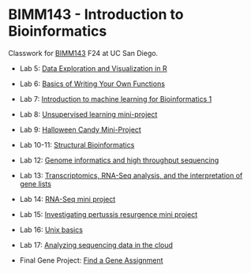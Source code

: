 # BIMM143 - Introduction to Bioinformatics
Classwork for [BIMM143](https://bioboot.github.io/bimm143_F24/) F24 at UC San Diego.


- Lab 5: [Data Exploration and Visualization in R](https://github.com/Pam216-creator/bimm143/blob/main/class05/class05.md)
  
- Lab 6: [Basics of Writing Your Own Functions](https://github.com/Pam216-creator/bimm143/blob/main/class06/class06.md)
  
- Lab 7: [Introduction to machine learning for Bioinformatics 1](https://github.com/Pam216-creator/bimm143/blob/main/class07%20/Class%207%20Lab.md)

- Lab 8: [Unsupervised learning mini-project](https://github.com/Pam216-creator/bimm143/blob/main/class08/class08_mini_project.md)
  
- Lab 9: [Halloween Candy Mini-Project](https://production-gradescope-uploads.s3-us-west-2.amazonaws.com/uploads/pdf_attachment/file/176274616/Class-10-Halloweem-Mini-Project.pdf?X-Amz-Algorithm=AWS4-HMAC-SHA256&X-Amz-Credential=ASIAV45MPIOW4FL6DQUV%2F20241203%2Fus-west-2%2Fs3%2Faws4_request&X-Amz-Date=20241203T202515Z&X-Amz-Expires=10800&X-Amz-Security-Token=IQoJb3JpZ2luX2VjEDMaCXVzLXdlc3QtMiJIMEYCIQD6Fky8onbJhL8riZ8gzM4TCOCnPIN5Y%2B1QPX7N4tsKVAIhAObtyxJ4GUZiw751okxqkpXTLmqIMdQEldVgGgROIaNTKsQFCNz%2F%2F%2F%2F%2F%2F%2F%2F%2F%2FwEQABoMNDA1Njk5MjQ5MDY5Igyp%2FtQDsRzrRk6KIMwqmAUfAAX1thiSVShUFnTMSjreWlsD8NO2O9HNRsqwun0UJCEvQMLPJcTtH%2Fucu83arvNLdfveK%2BvwEvsGMLIQM2K%2BhEtT1hctJ3hHS%2BUnCs7BplVyWhLec5wqCJJrmF4QRNjItk8FqBJ5AiGjC3hmGe87G94JCMEnhO8AxE76uQKXst%2Fn3GtwagLInndz1yn350Bq4vHNEabmxQLCgyBxQdIvPjX7Rlg0y5fTudcFE65d60NKPgH7%2BpkX%2Fv3T9qrt22x0cAgs0Gp%2BwrGZ%2FrslomUK8pmmK7nXp2KoUX%2FMECzSSG%2FjgByOC8mqex4qnOHAV1A%2B06mV1PP9hSFAD%2Fg13LbbJr2VDFcog9fetaLyG9YdIMGo0D7W4rB55YQHSMHgH17O9HzwJEhesM%2BgnhwtaJYT6vgLPOdyTQ0F%2F2sdo0Bal%2BjVbZTDjx4ie1tp%2F5uw3tvdiz28qDW7HLEit1ab4NhuQ7AE2OFfGjawo5Ez%2BH9SnnRE9PmmYZdyhCm9mmYDMQzrKCUE5y3Rgcqa8FuWODlLcz0O33XCoM0OwYb7hOPEahbZ48n15YabedkA6lX6KGCkFu0EVntlqXwpmGIvmLjaJ0WYeEF6FKzYgI2QdmifmjcC6H0KXmV2aHRHA6kTj%2F1fck0VgOWBkvVLwz%2B9Gxs8fDlEPYuzDGZDBCgpqdZSSsj8Ibax%2Fw4kYfQHnaNR0EqEDH2qgEOUmRRT9bKn0WL88VszlejWgEv18AW32LINBlUuTT65lQgc0bzc3FpNTuoAmV4oNuFNzfJX4KoNGMCwXmDwMk2qN%2Bimw8WnTpmajHmIpTIrj9usYV6wwd2h9CCQlJf%2FSjo4ZwKUAHDt95QvkUfg9yailqyRtaRnIcGMYwxC7jInbzhuMImgvboGOrABs1r878TASU88%2FCAStZ3xG%2FRiZzeg80ST%2FwYex9w1SL53Au91%2BsCCIeExwHG3kjSXg8T3DhVgYKpKKkPIhliG6se3gTgQWb7rC%2BDtwKOeagXX3Q%2Bc0vaJLfw0G4K43SNuZdLiU0P8YNpA4hDorMd%2BG0CwtBlwJUbuGEH9O8M188RvuzS5ymHUvA%2BJiH1EyQTAONljiYutp6PEfKg90mP7H0rVU9stp6yqpcC06YPLCYY%3D&X-Amz-SignedHeaders=host&X-Amz-Signature=5f27c100547bb2bb67fdbd2f872c2e35fe313a3c8d106a53850de16fa3f3f566)
  
- Lab 10-11: [Structural Bioinformatics](https://production-gradescope-uploads.s3-us-west-2.amazonaws.com/uploads/pdf_attachment/file/177283879/Lab-9-Structural-Bioinformatics.pdf?X-Amz-Algorithm=AWS4-HMAC-SHA256&X-Amz-Credential=ASIAV45MPIOWRTRJ4LOG%2F20241203%2Fus-west-2%2Fs3%2Faws4_request&X-Amz-Date=20241203T202351Z&X-Amz-Expires=10800&X-Amz-Security-Token=IQoJb3JpZ2luX2VjEDQaCXVzLXdlc3QtMiJGMEQCIH8qCulrJ0d%2B%2FYl8YnS9B3%2Bg6Ivj7SlRHNcgZo7dKLVJAiBHArkg6dWHJNQiZMZc%2BwYjYUh3S%2BLoKW%2Bvr%2BemubhtKirEBQjd%2F%2F%2F%2F%2F%2F%2F%2F%2F%2F8BEAAaDDQwNTY5OTI0OTA2OSIMbuaWyUB6lx2LhLZqKpgF9yqS%2B%2F6tjtSEnnJo9g54nQWA%2BiUbuD9ntahT6fUhyXwDg%2FCV%2BHhnqFKTlLy%2FZBjbK%2FUKeS2%2FZDzDPtszx%2FuttKj6r1Ij%2FIhmDUoCw%2F3aD%2BvTBhJms6R5Z0FkJe%2BAaXOd9bpO0OMLwfPbofzYK1dDGyoHU6l6VqR0%2FYggGRp7%2BYyPqLBFSVrjkEM9%2F%2Fcw1hjOGXo3OD94pF0fdyVCgPRHiqnbdWKfJ0oloOq4HiOyPatHWL9x2K0af5H76mPh62PzmgCZJgWC%2BP79iZVXcp2vFerQA0DBN6hJE0uvJzi0NuGjm2ce0txJyUasJQIpidgSJoVsNSvvheez0Qqi%2FPAwrVNIIbiVjrvpXTNd6EVM8sv80h6DmFmWBS8Re%2BxJ7JgtREBt9BNfQAbF7eva2qwPpMkXY5f124%2Fi5A13lonDUbV%2FNymL7N6VS52Z4exIAahy3NrlJi9jEcIDnQnbGoFLsyVNBg8BNx3fGmTUQ4d1Dq4KP%2BuYXfVeabzhLL6JJA5ANGvg4nHxxu8LCtmkPnnd4WtX3Btl3gHrSPVMOXsa7c4duMbx1oiNTQ%2FaS%2BLC%2FKZaCBHuEpHksegTVsNUZuqpVW95ZKf2L1eVyXG4PfAgycMdj6sIbOiRK%2FRyJybz0KlHRqzofYQ4TfOWJXuiXrGJghr%2FkQ3DSvHWLMrXuY%2FaX9CHgn2nc7poixWpnCr6pLlfY30nYTWMLuvVF6ArxJVKCe%2Fw50FzJEbq97DVygQ0zyppYDbhHVrOHTGMrNOlSd00r7F1bPakAIgSHfkWKsDxsb3b1MwM8ql8%2FNzrSwNvVGZgx1uBjd7rnZgbjA0Hvuwj4KrFCBUojAiu4d%2FcG3uY4wgTAyb6RdI%2BcZCGpq3eFydpZHTdcFMslzC6wL26BjqyARRcgGRWNBHZIgs%2FwB6X7J9KHUqDgjmpJVlQ5E3ZTT4oTBOMzmZBseUAmKNIsriQbLNCt7XhnREAP4eWgkfr5EpcJdAOVbuhAbmc4NDHc%2FYJGdPEW1tRVvx%2FOxoes6XDG1kLCCR%2BRiR3iFRvgDIJUDCD%2Bh4V2qZRi%2BA%2BtpuDS1TOOCHpxWw56jqV3nSxgNRoZ1DMbK1glxjhY1TsAgL2SarmDo%2F76HvwgoFVhvkuHW2wGMI%3D&X-Amz-SignedHeaders=host&X-Amz-Signature=4efb2c5e8573371ed13c645abfc7fef660843c24f7ce36bd29888a92086ea881)
  
- Lab 12: [Genome informatics and high throughput sequencing](https://production-gradescope-uploads.s3-us-west-2.amazonaws.com/uploads/pdf_attachment/file/178185402/Class12.pdf?X-Amz-Algorithm=AWS4-HMAC-SHA256&X-Amz-Credential=ASIAV45MPIOW4FP2LFNE%2F20241203%2Fus-west-2%2Fs3%2Faws4_request&X-Amz-Date=20241203T202900Z&X-Amz-Expires=10800&X-Amz-Security-Token=IQoJb3JpZ2luX2VjEDIaCXVzLXdlc3QtMiJIMEYCIQDYiOIWgm95EBK9deGbAvHpzwkqWA5tU5A2TqVS9d%2BPjgIhAM8aaL5I%2B1MSXGaJUMqoPGHTi03IroGnOQigx4yunPEoKsMFCNv%2F%2F%2F%2F%2F%2F%2F%2F%2F%2FwEQABoMNDA1Njk5MjQ5MDY5IgxnYM%2BHUsuT90sVa1QqlwXzKOuhZRUwg00shPxO%2BKDIIfMqX9y3rTL6Liu0OwkQFuRg3%2FCq6Le1cBe1JGGprFagIkPKY2Sz9hCo19OGIVOYfPSqEi0aCCPFChc5yjaqaQOlBopKcEMvUpRTMnrrvWV0gS0UOMB0SJksPXjxQ8QGFP9x6175Dg50fHZa4R074MrengaXoNUZTnmUPxGplTCwqbQSi1Bk7zqgOQUzUWHq7Azrsdib%2FHFdTP06U3vnvmaxRYetbvx4gKihIg0vht9%2BbznpmJGeyzIR%2FlTIqs9BRmoJKTYc2JpGN%2BLmE3RH436hFNrRs7CEc28qteNjTQiWYpTFlc7WPe1Tv1r2Jkg2OqA5M1U2lc7sOiJGPiCxF%2BuPzjt7NkCt2CMzvzZtMFQjL9o9MB56OrYSp1KrrbvWuiF9GRgYMLHo6g6FoBl6KOzNoWoEHITXBNxEflF%2BcRi%2B%2BdU1m3cAa9qVyWKZwr1tI8QJAtgLuH46%2BkT1RlRm8h4OIlp7kvMgHBqC1mzwKjC%2FvKVLvlRnWc4cKFu7Z3yfIFLf9VPhnVMHfqTcd48w8FFJzxW7R0bYmtu1ijrvc5qdDnsah%2FWh2nBFCtAkarhfqgsH3UiJBKib5ZdlVZu5ydN%2FGZYccr1Pbjoob8xuDqnx6vYsWzOWfNGPx%2BGW29XA5FZL3uAHio8LyWX7GMamG7dCx14lu24FcF9%2FYg86C93Bx6y8%2Fcd4nV0X2JpKh5rnb93ksZ9uBH5d%2BERk2MvVaaY%2BeSALi2gQXL9VTSPrvwVhPnZXE%2FkjaFjI3OJZlsCiXhiynffF%2Fguw9gMt%2B35FfOSdzHWeB9mOkZ%2BQP5c6q0kQ0IfdTBanDclvJVmFjdedqFPmhRmm%2Fhw5n6aew90TJkz74tTA5UAwjJC9ugY6sAFT7Na49RExvFeVOhe%2BJKW38k%2FuU1krtiDDgJ7t6BXSdS8FhRZkr6YFMEC8MEuUyCJFb65b2SKYDPRUUmqnN0wib1WkkI8xID9Cd%2B479bQNqUtLmmNr6T0j%2FeDUK86hX2rHTxxAuBP5IBrufa8McB3zuIXX0layrkZI%2BzLmgcfjL5mllYJjMov9rwAqf210JDTF3NBD1O3QnyOibMYlUa8kzEabVgEjSzyCnE4h%2BXevpQ%3D%3D&X-Amz-SignedHeaders=host&X-Amz-Signature=42527caa1ad6571a8f569862380e6fdde94c5d5817a47b9ed298919fc5006ce2)
  
- Lab 13: [Transcriptomics, RNA-Seq analysis, and the interpretation of gene lists]()
  
- Lab 14: [RNA-Seq mini project](https://production-gradescope-uploads.s3-us-west-2.amazonaws.com/uploads/pdf_attachment/file/179512760/class14.pdf?X-Amz-Algorithm=AWS4-HMAC-SHA256&X-Amz-Credential=ASIAV45MPIOWYJW47H3R%2F20241203%2Fus-west-2%2Fs3%2Faws4_request&X-Amz-Date=20241203T183007Z&X-Amz-Expires=10800&X-Amz-Security-Token=IQoJb3JpZ2luX2VjEDIaCXVzLXdlc3QtMiJHMEUCIQCQzlp80Dn5UCMVDajFy0HUC6VTS0HuwcMOvYrgll%2FCHAIgJmWWHbCmlAbO68mu4LhHyXznfTz0Nb2M1t4Kz7kcaRcqwwUI2%2F%2F%2F%2F%2F%2F%2F%2F%2F%2F%2FARAAGgw0MDU2OTkyNDkwNjkiDLMFtAg5o3WxC%2B7qFiqXBbOKd4NlV5RiYOqFVtCnt3M6T3VKdYlLcZGgP2CHONFYNoLNgyHIdYqfX3u0FdU1XH%2FYYzyGah%2FiEXzGY3SbvTZDOBPjDjg1%2FfEoaIuV5Oa9f7v7uyprIQ7KJXdgxKzZ%2BgAeU1Co3xLM5x3%2BZcwM3TfVbCv4JDnFguAQArpfkhNy6L1%2F4uhsBH8E7HxguJEswWAF2iJsLD%2FUBPe65wuUneil%2Fisbdqv3L16zXaI4OdtIoTr9%2Bggv%2FJn3P7St2uhD0GvcD89i96B4Qczq9KynrkGzBUELpSbstcpkFP3fLTGM5n6o6lJdJ2iQvcBgM6xrN6K6F7JDjWNfXfOljMxCiORo9fGDFQjHYaCu8uH2Sd8zr0aD5j2ZgWTFVdt4JmdV311HxpMf4e2jdcI%2BbNBsTIbqrVsRy093QBCEcwS%2B%2Fc2M253Yv%2FM%2BY3ucdX4UHMRS3QatRLaTC%2B%2FHj9IPNI0EzOlhN1O8BVqKwXtEyZUDgLYHEXDW%2BUxXwYj93%2Fc72wCC3dEDjqlDuQrOK9fh7Os2GDIdkuR%2B9fDt9SsPj9JL9Z9uUWyL2yOePIGWTvRrdnAZZH0ZkWBgz6zS2wDuvyMmKm4t04Wk3CIoPvdnfWPLeLe%2FuILWZ7HS8CyCDs9CI%2FQYXVrdjVG433j4YLnQxl6ABZ6amQDHY09XiN8nSj2JAVyYY3FLPqUADz3lbN0UsmGuOr%2FpJrsAgu9j4GS48x%2FYnO1y2zjIvIHcR%2BF06P04amgq7c%2BlVIsunCoIRvThluDqhibkDdd7GBywHjtfzMK%2FvsMyEERmacwmowB1myZpTUgCpgKzBvf4IJFy%2BMDjWOjbjHQXARWgNunXb02K4up%2BFY1HZtzCAP%2FMPGpjmVbWfaZpK4NjamhBWDCEhb26BjqxAUV2BVLhxlHQDzFQxu5ciSaf2BVHJQivgg6b0TQaRhstpAG7dWSOXuCCL0x1mmvcut9O15olVmMxphUFSAhlYLv9xU7%2FplZur5UJq8WxI2K4xNq%2FYGKiwFXZS%2Fj2At%2FZOq%2BgwyjOY70n2p%2B049O7pdmh44CZ9u8Zv9zBDBrdz8cayjtA5ktbC3vZYUzAgnI0dQ3DQAdN7W8kqD8nKELqZJ4aF4F%2BvEFNdMolzEZpBZOLHQ%3D%3D&X-Amz-SignedHeaders=host&X-Amz-Signature=5add8896b341d4f4f4156ac96f6c699e2a98aceec12b53ad5be8d1419d8fabf9)
  
- Lab 15: [Investigating pertussis resurgence mini project](https://production-gradescope-uploads.s3-us-west-2.amazonaws.com/uploads/pdf_attachment/file/180686839/class15.pdf?X-Amz-Algorithm=AWS4-HMAC-SHA256&X-Amz-Credential=ASIAV45MPIOWZOKU4KDD%2F20241203%2Fus-west-2%2Fs3%2Faws4_request&X-Amz-Date=20241203T203059Z&X-Amz-Expires=10800&X-Amz-Security-Token=IQoJb3JpZ2luX2VjEDQaCXVzLXdlc3QtMiJGMEQCIFyG3a03ZHL%2BxZiDlfma2ioqvmxFMjngkRv51VQ1gUe2AiB%2FQ6ISGpZ4Gs5ru2FYQnNw%2BaxNmqNAQ27KTVrN7YQMHCrDBQjd%2F%2F%2F%2F%2F%2F%2F%2F%2F%2F8BEAAaDDQwNTY5OTI0OTA2OSIMjCNIG18KdZud7JrGKpcFgMr4mLCyEAQ%2F3hEK4ZTLRPTiUuqU36P0EONB%2BzbLOvaA3f9gkTTqH4yUa9Lvb4XsZUDsE7KzNxebb5XHF%2FovJwNHillYoMJSZGoFxt9bcydGhU5Cmzk9bozAfrGH5yW1V6iMX56JJB3kvOK6PhxRjESl3Je6Kd5Xy1h33FbSWmP0G7VUJqzMXHV0GqVjZ%2FjR3VAmreQ%2F7nFZ%2FlUvg044q7Qp1S07ESHqAGsHdgI5bhnTLSyEwbnSaAFw2jVgjhqo1Ox8auQ7ePMDRKIvhmK6LshR8%2BrBYrXpzInP%2FNIJ2uPkYuSuCf68MK7e1y80G4dR3j2ohAe559CUx0ntWxRNti6YDI29j6FFophcHB4AnnFY3YX4O8fUHOVJKR3ldz190%2FzaRlRPU%2BArOZ5e9JesrNA04BpKf1e7cX%2FoIyUDgLp7RuklHfj8h%2FEgWpL287IzNeo9STbpEw0c7xwqhyJqosGmHVDEV8YFhQTTH727Xjzoj6P0vUtBLkm72jZox1ll4ByO2IsILek97VMz4fiFl2PR%2FOXVOuZdXkKhAvGbcNqQKNOo%2FHxVMI%2BoAwxQlKFwxp%2B%2Bc75bMK1QfeSKuR0k4xUQZOrTlki8rO%2Bxo4nYROcf7mbnUHhzBtqcfWeygtt0U8yXs7Nm70B76%2FjfEJHQFuwzD6SB1hsRb%2FLbJDWIr3tIROlGyLjxksKeQacT334AOBPTY58RLQkYKcklJh8tbsdReb7OU80Jn%2FymRYBm7Yjfa9rkXfQJbP98%2BD3oHUGDtniV7mEgEjesI5wbcRF8WgIjbJzD2Shimlmp0WzcNs0MtP3ev40OAcb6I7zbGhx7eS%2BbvIOQvT3yaOggsxSHSZmwJZq1mNM%2FM%2F%2Fm4GTU%2FlbIYCpjgwllMLvKvboGOrIB6glOl9ayNK8hqzta%2BORgKImhk7kAsjpGeMsYaD6KffRc5P%2FfwNtRxiuP6GYox86OIlDf67ROlWpKLDyNIjpq%2B263CR6nyYQqQT2uZquclOxK%2Fz7%2FwE%2BgfesvsEnUQuA1c9SzJ6%2FWvfPSzXo2C090QBrHkoYWTw6X9dudzEnSaEgwqfgByS4%2BkXQwiAlmRKLQJqrWoY01aunh%2Fxm6bGvIEGAIQFCzoVVHE7lpr%2BXwPKXa5A%3D%3D&X-Amz-SignedHeaders=host&X-Amz-Signature=7832d3de28fcf846907da62d4cd5e06d90a7840a08aa8abf51d0878c4bd11a22)
  
- Lab 16: [Unix basics](https://production-gradescope-uploads.s3-us-west-2.amazonaws.com/uploads/pdf_attachment/file/181252712/HW8_unix_questions.pdf?X-Amz-Algorithm=AWS4-HMAC-SHA256&X-Amz-Credential=ASIAV45MPIOWZGMNUIEW%2F20241203%2Fus-west-2%2Fs3%2Faws4_request&X-Amz-Date=20241203T203048Z&X-Amz-Expires=10800&X-Amz-Security-Token=IQoJb3JpZ2luX2VjEDQaCXVzLXdlc3QtMiJHMEUCIQCteYrzGb8IhNhvkbpp3jSkzo8P%2BnHMk%2FzoX0UJRehwHQIgTi%2FI7WFj0iM0HYPvo0U1xPD0tT1exPXYcVjShPgTSmgqwwUI3f%2F%2F%2F%2F%2F%2F%2F%2F%2F%2FARAAGgw0MDU2OTkyNDkwNjkiDE5lnoKAPgo%2F2VNh4SqXBTRVf59Bm6pm%2B1JsXSHFnHEDlxhmmOdXl3gH8E0NxbNzmnbJAfqeq67HEM7%2BlutRpg7rn1ntofQ%2F1pL3LzjllADEUE62FUXC3BJcPrlGNbwQrD1rOv35HOVXpqeKcDgbb5J%2BJ8ELx6otZQp%2Bb2sBL%2FrwPY%2BQOXuvMuo4iQOtMu3LmB7cSFKsmiohGWdI%2BUSHjz%2B4IY9d6DGzOjQrAaI4Bn9kuZxm%2FOn3xVrkkCUwx5PGNDJ1qSae%2FGVlWiedLAK%2BMSJYvKupeYukQk30eTL2dnkSBu99hkSlZwScM2zHD5A5lWP0Ac6hiGDJOWCatPGLEurCj9okIU0wARMow6mNzOmWq6%2BgPyjFgdh75gCidEzBBaRDAQXiRzuYP7FAqXSRVyJLkMQl4fM8Jz1INg4SK%2BoJ1NbJjPiqme%2BsEenw%2BabNGP1%2BOw5oo27dAAH2ta%2FeGE9RwvGPpDlwJEOAOVPgfO%2FfsCb6fRZiLUVCktZuJIWdXHIhmjLmEtn55fSMzd1xN1a88ghMiv%2FJNxLxg023tPL1rjOpAc%2Flodgb8y9E48hYPq6vVDcYxlLw6Pd%2Bqu6dO%2BiNXs%2F4JVTIsws2QNDYRz4D5rZHa%2FUvzikgHqC59sNNDK1h0b%2BLFjgYk2wjaiOSsvQfsUBUmnYXgk12loXE0dOM1YBhqOzEXOm77JfvNbd%2FyZFGb6s%2F%2BaSwVUFgLuiBiYN70vqrPgG%2FZswRlcL%2FjWSo2yoFKzFRioIJLb9u%2F18ZOKCusp9uAKHGuuE7YEknu0wjTXbUXrMwEjNllVbwOjy%2BdW4Roei4DjU0zNAo58KnqEiPrXFD00axXaWxwZth38l%2FY98miWPXdGxdPVen51wjLhJMbx0HBSN97BE49%2BVIsBTTKRVrrDCXyb26BjqxAV%2FKPQbtO0cvtrwMqXeYvxDi3WLjJA%2Fn3MEKVSn4dm4IaYDMDC86ovPaUHZ46bAlHzjf0S9RSk76A5XPD4raOXWVY21brjU9U4WoVO254g1%2Fhz%2BB0w9LHLmpFil58jMVqx59nbYoE4ScntvlmptIscooMEINITKM9HTEy%2FpiRjEFvAVew39ExpbXs%2BIOHagI2Amp%2FjEItwUIxr%2BYOMw%2F7Sa3MBxAyZ9iiGXxYr6l30K%2Ftg%3D%3D&X-Amz-SignedHeaders=host&X-Amz-Signature=b7644b5fdfbbf115ba74a3cdbd03f8b65168ee45d9091f4313cd0a0ede540135)
  
- Lab 17: [Analyzing sequencing data in the cloud](https://production-gradescope-uploads.s3-us-west-2.amazonaws.com/uploads/pdf_attachment/file/182436424/Class-17-Extra-Credit.pdf?X-Amz-Algorithm=AWS4-HMAC-SHA256&X-Amz-Credential=ASIAV45MPIOWX2FUQWKZ%2F20241203%2Fus-west-2%2Fs3%2Faws4_request&X-Amz-Date=20241203T203230Z&X-Amz-Expires=10800&X-Amz-Security-Token=IQoJb3JpZ2luX2VjEDMaCXVzLXdlc3QtMiJGMEQCIHrGg6ClcFjgtg3cP2zkFmmVREREGE0dcb%2FQv0IMX7w%2FAiAUEF%2FE2BUQ9f4lfTmgm2F94J%2B%2B22VM2fhQ3PM2Le8RbCrBBQjc%2F%2F%2F%2F%2F%2F%2F%2F%2F%2F8BEAAaDDQwNTY5OTI0OTA2OSIMxvnKJ2Rf%2FjfdKCGOKpUFydyMdK0RujhfN8NjI5mWfNKz9%2BVM7n1y%2FLA1TQXy2kQJ%2FQhoa2kWEEQLTsVB49XxqlMcKThlStwhi8mxTPY%2FYuArBWX2JLAtpfY8nZSyTu5Kc0xP5sjn4DwrOBxgv%2FfpXsmGukSs0dYGtJBgOZRz4S9sxAEinVRtj0KmHkX6KjR6z7vGPF9H2lRIUzjB9Klw%2BvnD%2BBsDT9%2FvyMuw5ef4hoijTiyAWspEHjRKk%2FBnV2rF6Z3vMWv0aBl9qxHxHlQdLdmwWbx%2BsY8nRMGi1MP%2F%2BOZe9l0xoXW%2FqemYlvBjZIXzctuNE9Dcq7YZI4a7RN79%2FMK0%2FB9uzmuXORqfdg9Tn7qBZppUzPgi%2FbGHUrTgnkHXpbHKu0fxXK9VMKQkbPTFMLsjzXo%2Fw2mOkEp6VdC3hlM5ErVhNQ8ubxlCfUH%2BxRZIakFzyf02eackzo0oAtxswpfqDiX2G1U7%2FInpQKBk56xjcBDR%2FIct48n82ZHcWRv%2FvELZqyhAk2rlfXLD8EzorncJD1o0oFdTm9%2FFoynmkE%2BlvdhsglQ3R4VVKJihHP%2BtMDKXS%2FWdsv%2FuHh6hKyVhS1ekwAf0d4hkbbF90L4puJRei7zwaIMA%2Frqpx861ii0xqxq5hiMRwjhdlwwdIbrcHzcs41lUniMIODXnS%2FpbM0YFz9L2IGeyUC7gMFyVxQQ8BFNlgTFwnYi%2B9AfLCzM2v9rAdZXFCJ9J1pLmgUgAaEtYgkRd5akYPW21P5VqIBCm6LhgCAGdU4UZwGlg3qkEF4LQPWQms3DTk7t%2Fown07Lswu1tEFLbH8B6GJv0ygj0q%2FCOwwRZaKUQJ%2Bd1BwFO1MXn3uUiNm7RjEjIiNr0s5wb1E4qfroT77MJ3e0mp4RD5xtjMEzDar726BjqyAQS4yCJaVyFUY3m1kFncWpZOKfCsB5%2BJZdtud1aw%2FpqT79kFf3AGnL%2BHLDQSNZx7LwFKG%2FBM3FsrkDKDabEzWDsRG7vpbEB9ZNbtt8v%2B6x6%2BItUV7TJOXLy%2BzKLziccfJPQ2Y8nGWrl44C4YBFgpy1aESzbB9xWbo9zkXOHeuTHsPBJwwoeCdmotSdw0AdgrxDMSLSGUR4CQ5zP8idcCGOK2WVUJ7BD7Ay9zLkLwBXAKgDc%3D&X-Amz-SignedHeaders=host&X-Amz-Signature=504877be46194f775bfa4b2b06eef8fb8f57316dd15bda6978ae5ab5b8bfcd0e)
  
- Final Gene Project: [Find a Gene Assignment](https://production-gradescope-uploads.s3-us-west-2.amazonaws.com/uploads/pdf_attachment/file/182100721/Find_a_gene_project.pdf?X-Amz-Algorithm=AWS4-HMAC-SHA256&X-Amz-Credential=ASIAV45MPIOWVVLGHPZ7%2F20241203%2Fus-west-2%2Fs3%2Faws4_request&X-Amz-Date=20241203T183708Z&X-Amz-Expires=10800&X-Amz-Security-Token=IQoJb3JpZ2luX2VjEDMaCXVzLXdlc3QtMiJHMEUCID0FNP9SD8wY1vNJHZl62rNoy5rb6K7708QKY8W9qwmLAiEA254zXbyDBmapB5%2FQv5waxFhzaIKN7DSpz1pmFXeadXYqwwUI3P%2F%2F%2F%2F%2F%2F%2F%2F%2F%2FARAAGgw0MDU2OTkyNDkwNjkiDKVqQKxSw3KF9Mcg4CqXBWL6zW4PLS0Uhl1IDQa6G86kmtfO0l8ywG13bnCJR3nSwjDsf3SME0zPgoFBPugZmvASgrEIAYxflHc%2FMs9GSRRDY%2FQffllso5b%2FMDPfuNn6aCW1xZ34VKyLt87q4Pk9%2FI%2F6g%2Bh3nMf6s0iLMyVpIC8PtX3avwk0BklSGsQQqfdevbQ0%2Bpis7Z9PNJNAbJNp4pixNWvT8Qu0F1mznIFz62dDSS07Pu7P4dCB54ivqXa3WerXUrNwpBqmsLvapzAl0s%2BWvRTPLmKwbo7ver0wrBWnXh6B2GK7N3XQUnTVvPaqOxvCOpHOUJLIRDaUmKvMqu8IaHbd3iq5lv%2FR1Er1upRDka0FWXchgGZ6sih0yZpVgEb1kkJP7gvwk2hfIx65B%2BOLcFHFQMxsGInYTc%2FsaMiTgglDXkaMmb8UK%2B7qqdgDfRnRNhJb4JgeCT%2FfFuNYFpsk0idXOwNCeABC6TamWsPE25He6UrgdvcpOlQwiQgrhx7u4H3gmZ4rwh2c7Lgc4JPugG9BTNFgRPAvMy0HZRcBy%2Bj521NrRUsgOHbzka0Z9Nzk1u7QY48VdZnljxt61XEbD%2BZN5xJMdI38oTl00ZlWQ9B0a4xF2rSin46Qs12%2Bvvm6AirtAZZPPc0sVeBnAAk9tPI%2BOcqJgoavCSOkOJqcJyDDCDd719aLZC1bchGAOWUj64WzC1HtKe9Y%2FdZ%2FTXT%2Fx0O%2FEnoh0kwH%2FwETNuZxnGtQVD0l44rqnhs3y4KNRa2cWQr4pppdcc6Slwit7NzCv0dwSehcWZVV5Gnk7vKl0qtWVdBxulz8H3mxZPBbXmGsUnVEyaBJOugkX3s3X%2BTLXvXfw9cIUp%2BHB%2BOABTwzfu2JX5c6pDt1dVEizYgXcVg5XX8k1TCxmb26BjqxAfaaEa98vatVBv45LSSClV4tdcn300Q33kd3mD6jUagSGs7A5%2Fbuena7niVJKhzufulW4JnHTpooA8%2F3zTvLzpoxCFP%2F6k9NMiM%2Bjq9OjnfJ2iL9Ljk1uJJDgTAq3L3FaoVn9y5XtUzkn56S5w7XN45oFwXFn%2BqrUT5SMWexHTy4DapA5yh3t2OvW6DIYc61TjEbx8HrH7l4jGdgY6XEwNEYB96vgvUoJqe%2BXPFZrbPdJA%3D%3D&X-Amz-SignedHeaders=host&X-Amz-Signature=e69e1727e5358d2e7637500370e3ad2e7995020f656ee9248999582ec5ad5193)

